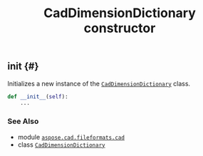 ﻿---
title: CadDimensionDictionary constructor
second_title: Aspose.CAD for Python via .NET API References
description: 
type: docs
weight: 10
url: /python-net/aspose.cad.fileformats.cad/caddimensiondictionary/__init__/
is_root: false
---

## __init__ {#}

Initializes a new instance of the [`CadDimensionDictionary`](/cad/python-net/aspose.cad.fileformats.cad/caddimensiondictionary) class.



```python
def __init__(self):
    ...
```





### See Also
* module [`aspose.cad.fileformats.cad`](../../)
* class [`CadDimensionDictionary`](/cad/python-net/aspose.cad.fileformats.cad/caddimensiondictionary)
